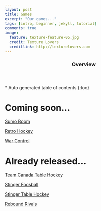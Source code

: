 ```yaml
---
layout: post
title: Games
excerpt: "Our games..."
tags: [intro, beginner, jekyll, tutorial]
comments: true
image:
  feature: texture-feature-05.jpg
  credit: Texture Lovers
  creditlink: http://texturelovers.com
---
```


<section id="table-of-contents" class="toc">
  <header>
    <h3>Overview</h3>
  </header>
<div id="drawer" markdown="1">
*  Auto generated table of contents
{:toc}
</div>
</section><!-- /#table-of-contents -->

# Coming soon...

[Sumo Boom](/sumoboom)

[Retro Hockey](/retrohockey)

[War Control](/warcontrol)

# Already released...

[Team Canada Table Hockey](http://stingertablehockey.com)

[Stinger Foosball](http://stingerfoosball.com)

[Stinger Table Hockey](http://stingertablehockey.com)

[Rebound Rivals](http://reboundrivals.com)

